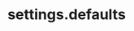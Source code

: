 ---
layout: documentation-single
title: settings.defaults
section: settings
package: settings.defaults
---